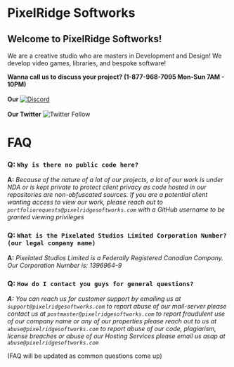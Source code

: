 # PixelRidge Softworks


## Welcome to PixelRidge Softworks!

We are a creative studio who are masters in Development and Design! We develop video games, libraries, and bespoke software!

**Wanna call us to discuss your project? (1-877-968-7095 Mon-Sun 7AM - 10PM)**
<br></br>
**Our** [![Discord](https://img.shields.io/discord/865652593932632134?label=Discord&logo=Discord&style=plastic)](https://discord.gg/k8wvnZDDTV)
<br></br>
**Our Twitter** ![Twitter Follow](https://img.shields.io/twitter/follow/PStudiosLimited?style=social)

# FAQ
### Q: `Why is there no public code here?`
**A:** *Because of the nature of a lot of our projects, a lot of our work is under NDA or is kept private to protect client privacy as code hosted in our repositories are non-obfuscated sources. If you are a potential client wanting access to view our work, please reach out to `portfoliorequests@pixelridgesoftworks.com` with a GitHub username to be granted viewing privileges*

### Q: `What is the Pixelated Studios Limited Corporation Number? (our legal company name)`
**A:** *Pixelated Studios Limited is a Federally Registered Canadian Company. Our Corporation Number is: 1396964-9*

### Q: `How do I contact you guys for general questions?`
***A:*** *You can reach us for customer support by emailing us at `support@pixelridgesoftworks.com` to report abuse of our mail-server please contact us at `postmaster@pixelridgesoftworks.com` to report fraudulent use of our company name or any of our properties please reach out to us at `abuse@pixelridgesoftworks.com` to report abuse of our code, plagiarism, license breaches or abuse of our Hosting Services please email us asap at `abuse@pixelridgesoftworks.com`*

(FAQ will be updated as common questions come up)



